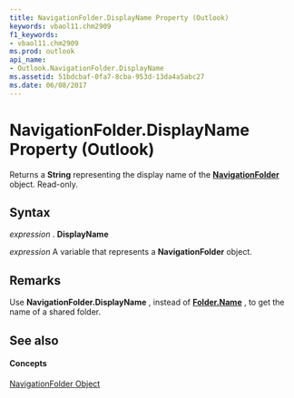 ```yaml
---
title: NavigationFolder.DisplayName Property (Outlook)
keywords: vbaol11.chm2909
f1_keywords:
- vbaol11.chm2909
ms.prod: outlook
api_name:
- Outlook.NavigationFolder.DisplayName
ms.assetid: 51bdcbaf-0fa7-8cba-953d-13da4a5abc27
ms.date: 06/08/2017
---
```



# NavigationFolder.DisplayName Property (Outlook)

Returns a **String** representing the display name of the **[NavigationFolder](navigationfolder-object-outlook.md)** object. Read-only.


## Syntax

 _expression_ . **DisplayName**

 _expression_ A variable that represents a **NavigationFolder** object.


## Remarks

Use **NavigationFolder.DisplayName** , instead of **[Folder.Name](folder-name-property-outlook.md)** , to get the name of a shared folder.


## See also


#### Concepts


[NavigationFolder Object](navigationfolder-object-outlook.md)

